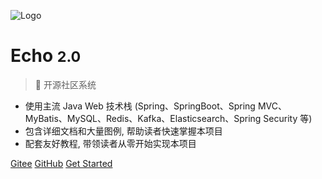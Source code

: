 ![Logo](https://gitee.com/veal98/images/raw/master/img/20210211175136.png)

# Echo <small>2.0</small>

> 🦄 开源社区系统

- 使用主流 Java Web 技术栈 (Spring、SpringBoot、Spring MVC、MyBatis、MySQL、Redis、Kafka、Elasticsearch、Spring Security 等) 
- 包含详细文档和大量图例, 帮助读者快速掌握本项目
- 配套友好教程, 带领读者从零开始实现本项目

[Gitee](https://gitee.com/veal98/Echo)
[GitHub](https://github.com/Veal98/Echo)
[Get Started](#echo-开源社区系统)